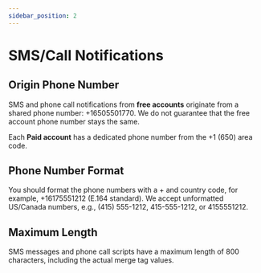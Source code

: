 ```yaml
---
sidebar_position: 2
---
```


# SMS/Call Notifications

## Origin Phone Number

SMS and phone call notifications from **free accounts** originate from a shared phone number: +16505501770. We do not guarantee that the free account phone number stays the same.

Each **Paid account** has a dedicated phone number from the +1 (650) area code.

## Phone Number Format

You should format the phone numbers with a + and country code, for example, +16175551212 (E.164 standard). We accept unformatted US/Canada numbers, e.g., (415) 555-1212, 415-555-1212, or 4155551212.

## Maximum Length

SMS messages and phone call scripts have a maximum length of 800 characters, including the actual merge tag values.
